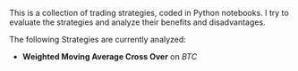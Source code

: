 This is a collection of trading strategies, coded in Python notebooks.
I try to evaluate the strategies and analyze their benefits and disadvantages.

The following Strategies are currently analyzed:

  - **Weighted Moving Average Cross Over** on *BTC*